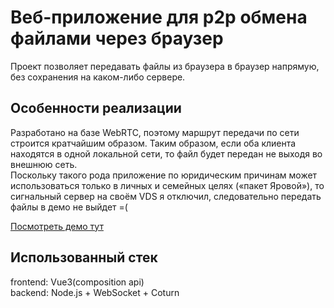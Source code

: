 # Веб-приложение для p2p обмена файлами через браузер
Проект позволяет передавать файлы из браузера в браузер напрямую, без сохранения на каком-либо сервере. 
## Особенности реализации
Разработано на базе WebRTC, поэтому маршрут передачи по сети строится кратчайшим образом. Таким образом, если оба клиента находятся в одной локальной сети, то файл будет передан не выходя во внешнюю сеть.\
Поскольку такого рода приложение по юридическим причинам может использоваться только в личных и семейных целях («пакет Яровой»), то сигнальный сервер на своём VDS я отключил, следовательно передать файлы в демо не выйдет =( 

[Посмотреть демо тут](https://novemberdi.github.io/clientSend)

## Использованный стек
frontend: Vue3(composition api)\
backend: Node.js + WebSocket + Coturn


